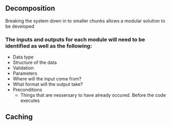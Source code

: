 ## Decomposition 
Breaking the system down in to smaller chunks allows a modular solution to be developed

### The inputs and outputs for each module will need to be identified as well as the following:
- Data type
- Structure of the data
- Validation
- Parameters
- Where will the input come from?
- What format will the output take?
- Preconditions
	- Things that are nessersary to have already occured. Before the code executes

## Caching

